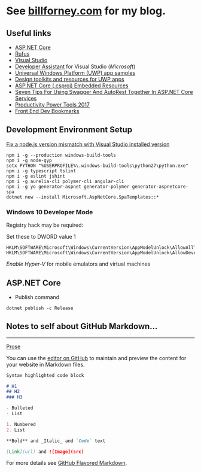 # See **[billforney.com](https://www.billforney.com/)** for my blog.

## Useful links

- [ASP.NET Core](https://www.microsoft.com/net/download/core)
- [Rufus](http://rufus.akeo.ie/)
- [Visual Studio](http://www.visualstudio.com/)
- [Developer Assistant](https://marketplace.visualstudio.com/items?itemName=OneCodeTeam.DeveloperAssistant-13032) for Visual Studio (_Microsoft_)
- [Universal Windows Platform (UWP) app samples](https://github.com/Microsoft/Windows-universal-samples)
- [Design toolkits and resources for UWP apps](https://docs.microsoft.com/en-us/windows/uwp/design-downloads/index)
- [ASP.NET Core (.csproj) Embedded Resources](https://codeopinion.com/asp-net-core-csproj-embedded-resources/)
- [Seven Tips For Using Swagger And AutoRest Together In ASP.NET Core Services](http://michaco.net/blog/TipsForUsingSwaggerAndAutorestInAspNetCoreMvcServices)
- [Productivity Power Tools 2017](https://marketplace.visualstudio.com/items?itemName=VisualStudioProductTeam.ProductivityPowerPack2017)
- [Front End Dev Bookmarks](https://github.com/dypsilon/frontend-dev-bookmarks)

## Development Environment Setup

[Fix a node.js version mismatch with Visual Studio installed version](https://stackoverflow.com/questions/43849585/update-node-version-in-visual-studio-2017)

```
npm i -g --production windows-build-tools
npm i -g node-gyp
setx PYTHON "%USERPROFILE%\.windows-build-tools\python27\python.exe"
npm i -g typescript tslint
npm i -g eslint jshint
npm i -g aurelia-cli polymer-cli angular-cli
npm i -g yo generator-aspnet generator-polymer generator-aspnetcore-spa
dotnet new --install Microsoft.AspNetCore.SpaTemplates::*
```

### Windows 10 Developer Mode

Registry hack may be required:

Set these to DWORD value 1
```
HKLM\SOFTWARE\Microsoft\Windows\CurrentVersion\AppModelUnlock\AllowAllTrustedApps
HKLM\SOFTWARE\Microsoft\Windows\CurrentVersion\AppModelUnlock\AllowDevelopmentWithoutDevLicense
```

_Enable Hyper-V_ for mobile emulators and virtual machines

## ASP.NET Core

- Publish command
```
dotnet publish -c Release
```

## Notes to self about GitHub Markdown...
---
[Prose](http://prose.io/#wforney/wforney.github.io/edit/master/README.md)

You can use the [editor on GitHub](https://github.com/wforney/wforney.github.io/edit/master/README.md) to maintain and preview the content for your website in Markdown files.

```markdown
Syntax highlighted code block

# H1
## H2
### H3

- Bulleted
- List

1. Numbered
2. List

**Bold** and _Italic_ and `Code` text

[Link](url) and ![Image](src)
```

For more details see [GitHub Flavored Markdown](https://guides.github.com/features/mastering-markdown/).
